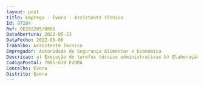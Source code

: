```yaml
--- 
layout: post
title: Emprego - Évora - Assistente Técnico
Id: 97284
Ref: OE202205/0801
DataAbertura: 2022-05-23
DataFecho: 2022-06-06
Trabalho: Assistente Técnico
Empregador: Autoridade de Segurança Alimentar e Económica
Descricao: a) Execução de tarefas técnico administrativas b) Elaboração de expediente corrente relacionado com processos de natureza administrativa c) Registo e atualização do workflow de expediente no sistema informático d) Executar outras tarefas simples, não especificadas, indispensáveis ao funcionamento dos órgãos e serviços.
CodigoPostal: 7005-639 ÉVORA
Concelho: Évora
Distrito: Évora
--- 
```


